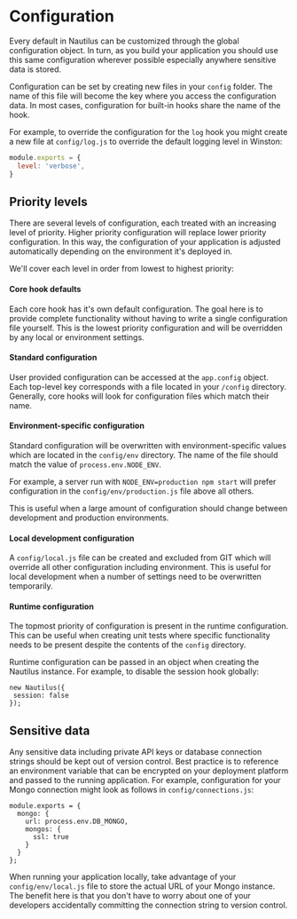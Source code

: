 # Configuration

Every default in Nautilus can be customized through the global configuration
object. In turn, as you build your application you should use this same
configuration wherever possible especially anywhere sensitive data is stored.

Configuration can be set by creating new files in your `config` folder. The name
of this file will become the key where you access the configuration data. In
most cases, configuration for built-in hooks share the name of the hook.

For example, to override the configuration for the `log` hook you might create
a new file at `config/log.js` to override the default logging level in Winston:

```javascript
module.exports = {
  level: 'verbose',
}
```

## Priority levels

There are several levels of configuration, each treated with an increasing level
of priority. Higher priority configuration will replace lower priority
configuration. In this way, the configuration of your application is adjusted
automatically depending on the environment it's deployed in.

We'll cover each level in order from lowest to highest priority:

#### Core hook defaults

Each core hook has it's own default configuration. The goal here is to provide
complete functionality without having to write a single configuration file
yourself. This is the lowest priority configuration and will be overridden by
any local or environment settings.

#### Standard configuration

User provided configuration can be accessed at the `app.config` object. Each
top-level key corresponds with a file located in your `/config` directory.
Generally, core hooks will look for configuration files which match their name.

#### Environment-specific configuration

Standard configuration will be overwritten with environment-specific values
which are located in the `config/env` directory. The name of the file should
match the value of `process.env.NODE_ENV`.

For example, a server run with `NODE_ENV=production npm start` will prefer
configuration in the `config/env/production.js` file above all others.

This is useful when a large amount of configuration should change between
development and production environments.

#### Local development configuration

A `config/local.js` file can be created and excluded from GIT which will
override all other configuration including environment. This is useful for local
development when a number of settings need to be overwritten temporarily.

#### Runtime configuration

The topmost priority of configuration is present in the runtime configuration.
This can be useful when creating unit tests where specific functionality needs
to be present despite the contents of the `config` directory.

Runtime configuration can be passed in an object when creating the Nautilus
instance. For example, to disable the session hook globally:

```
new Nautilus({
 session: false
});
```

## Sensitive data

Any sensitive data including private API keys or database connection strings
should be kept out of version control. Best practice is to reference an
environment variable that can be encrypted on your deployment platform and
passed to the running application. For example, configuration for your Mongo
connection might look as follows in `config/connections.js`:

```
module.exports = {
  mongo: {
    url: process.env.DB_MONGO,
    mongos: {
      ssl: true
    }
  }
};
```

When running your application locally, take advantage of your
`config/env/local.js` file to store the actual URL of your Mongo instance. The
benefit here is that you don't have to worry about one of your developers
accidentally committing the connection string to version control.

